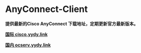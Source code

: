 # AnyConnect-Client

**提供最新的Cisco AnyConnect 下载地址，定期更新官方最新版本。**

**[国际 cisco.yydy.link](https://cisco.yydy.link)**

**[国内 ocserv.yydy.link](https://ocserv.yydy.link:2023)**
